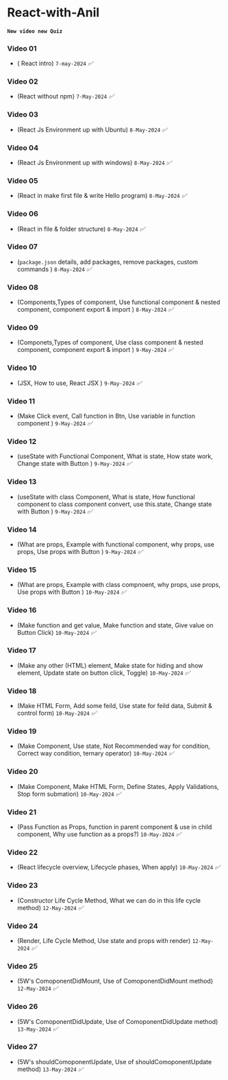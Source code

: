# React-with-Anil

#### `New video new Quiz`

### Video 01 
* ( React intro) `7-may-2024` _✅_


### Video 02 
* (React without npm) `7-May-2024`  _✅_


### Video 03 
* (React Js Environment up with Ubuntu) `8-May-2024`  _✅_

### Video 04
* (React Js Environment up with windows) `8-May-2024`  _✅_

### Video 05
* (React in make first file & write Hello program) `8-May-2024`  _✅_

### Video 06
* (React in file & folder structure) `8-May-2024`  _✅_


### Video 07
* (`package.json` details, add packages, remove packages, custom commands ) `8-May-2024`  _✅_


### Video 08
* (Components,Types of component, Use functional component & nested component, component export & import ) `8-May-2024`  _✅_

### Video 09
* (Componets,Types of component, Use class component & nested component, component export & import ) `9-May-2024`  _✅_

### Video 10
* (JSX, How to use, React JSX ) `9-May-2024`  _✅_

### Video 11
* (Make Click event, Call function in Btn, Use variable in function component ) `9-May-2024`  _✅_

### Video 12
* (useState with Functional Component, What is state, How state work, Change state with Button ) `9-May-2024`  _✅_

### Video 13
* (useState with class Component, What is state, How functional component to class component convert, use this.state, Change state with Button ) `9-May-2024`  _✅_

### Video 14
* (What are props, Example with functional component, why props, use props, Use props with Button ) `9-May-2024`  _✅_

### Video 15
* (What are props, Example with class compnoent, why props, use props, Use props with Button ) `10-May-2024`  _✅_

### Video 16
* (Make function and get value, Make function and state, Give value on Button Click) `10-May-2024`  _✅_

### Video 17
* (Make any other (HTML) element, Make state for hiding and show element,  Update state on button click, Toggle) `10-May-2024`  _✅_

### Video 18
* (Make HTML Form, Add some feild, Use state for feild data, Submit & control form) `10-May-2024`  _✅_

### Video 19
* (Make Component, Use state, Not Recommended way for condition, Correct way condition, ternary operator) `10-May-2024`  _✅_

### Video 20
* (Make Component, Make HTML Form, Define States, Apply Validations, Stop form submation) `10-May-2024`  _✅_

### Video 21
* (Pass Function as Props, function in parent component & use in child component, Why use function as a props?) `10-May-2024`  _✅_

### Video 22
* (React lifecycle overview, Lifecycle phases, When apply) `10-May-2024`  _✅_

### Video 23
* (Constructor Life Cycle Method, What we can do in this life cycle method) `12-May-2024`  _✅_

### Video 24
* (Render, Life Cycle Method, Use state and props with render) `12-May-2024`  _✅_

### Video 25
* (5W's  ComoponentDidMount, Use of ComoponentDidMount method) `12-May-2024`  _✅_

### Video 26
* (5W's  ComoponentDidUpdate, Use of ComoponentDidUpdate method) `13-May-2024`  _✅_

### Video 27
* (5W's shouldComoponentUpdate, Use of shouldComoponentUpdate method) `13-May-2024`  _✅_
